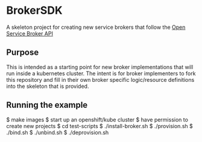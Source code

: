 # BrokerSDK

A skeleton project for creating new service brokers that follow the [Open Service Broker API](https://github.com/openservicebrokerapi/servicebroker)

## Purpose

This is intended as a starting point for new broker implementations that will run inside a kubernetes cluster.  The intent is for
broker implementers to fork this repository and fill in their own broker specific logic/resource definitions into the 
skeleton that is provided.

## Running the example

$ make images
$ start up an openshift/kube cluster
$ have permission to create new projects
$ cd test-scripts
$ ./install-broker.sh
$ ./provision.sh
$ ./bind.sh
$ ./unbind.sh
$ ./deprovision.sh

